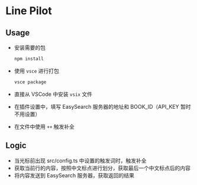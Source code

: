 # Line Pilot

## Usage

- 安装需要的包
    ```bash
    npm install
    ```
- 使用 `vsce` 进行打包

    ```bash
    vsce package
    ```

- 直接从 VSCode 中安装 `vsix` 文件
- 在插件设置中，填写 EasySearch 服务器的地址和 BOOK_ID（API_KEY 暂时不用设置）
- 在文件中使用 `++` 触发补全

## Logic

- 当光标前出现 src/config.ts 中设置的触发词时，触发补全
- 获取当前行的内容，按照中文标点进行划分，获取最后一个中文标点后的内容
- 将内容发送到 EasySearch 服务器，获取返回的结果